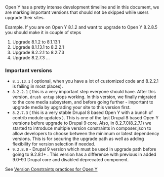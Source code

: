 Open Y has a pretty intense development timeline and in this document, we are marking important versions that should not be skipped while users upgrade their sites.

Example. If you are on Open Y 8.1.2 and want to upgrade to Open Y 8.2.8.5 you should make it in couple of steps
1. Upgrade 8.1.2 to 8.1.13.1
1. Upgrade 8.1.13.1 to 8.2.2.1
1. Upgrade 8.2.2.1 to 8.2.7.3
1. Upgrade 8.2.7.3 ...


### Important versions

* `8.1.13.1` ( optional, when you have a lot of customized code and 8.2.2.1 is failing in most places). 
* `8.2.2.1` ( this is a very important step everyone should have. After this version, `drush entup` stops working. In this version, we finally migrated to the core media subsystem, and before going further - important to upgrade media by upgrading your site to this version first.
* `8.2.7.3` ( this is a very stable Drupal 8 based Open Y with a bunch of contrib module updates ). This is one of the last Drupal 8 based Open Y versions before upgrade to Drupal 9 core. Also, in 8.2.7.0(8.2.7.1) we started to introduce multiple version constraints in composer.json to allow developers to choose between the minimum or latest dependency versions. This is for securing the upgrade path as well as adding flexibility for version selection if needed.
* `9.2.8.0` - Drupal 9 version which must be used in upgrade path before going to 9.2.8.1+ . This version has a difference with previous in added 9.0-9.1 Drupal core and disabled deprecated component.


See [Version Constraints practices for Open Y](https://github.com/ymcatwincities/openy/wiki/Composer-version-constraints-for-Open-Y)

